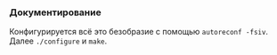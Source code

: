 ### Документирование 

Конфигурируется всё это безобразие с помощью `autoreconf -fsiv`.
Далее `./configure` и  `make`.
